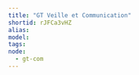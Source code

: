 ```yaml
---
title: "GT Veille et Communication"
shortid: rJFCa3vHZ
alias:
model:
tags:
node: 
  - gt-com
---
```

